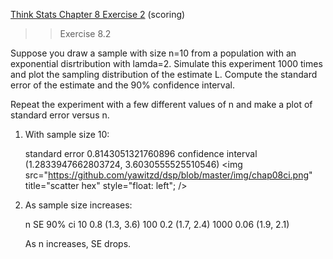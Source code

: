 [Think Stats Chapter 8 Exercise 2](http://greenteapress.com/thinkstats2/html/thinkstats2009.html#toc77) (scoring)

>> Exercise 8.2

Suppose you draw a sample with size n=10 from a population 
with an exponential disrtribution with lamda=2.  Simulate
this experiment 1000 times and plot the sampling distribution of
the estimate L.  Compute the standard error of the estimate
and the 90% confidence interval.

Repeat the experiment with a few different values of n and make
a plot of standard error versus n.



1) With sample size 10:

    standard error 0.8143051321760896
    confidence interval (1.2833947662803724, 3.6030555525510546)
    <img src="https://github.com/yawitzd/dsp/blob/master/img/chap08ci.png" title="scatter hex" style="float: left"; />

2) As sample size increases:

    n        SE       90% ci
    10       0.8      (1.3, 3.6) 
    100      0.2      (1.7, 2.4)
    1000     0.06     (1.9, 2.1)
    
    As n increases, SE drops. 
